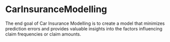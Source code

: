 # CarInsuranceModelling
The end goal of Car Insurance Modelling is to create a model that minimizes prediction errors and provides valuable insights into the factors influencing claim frequencies or claim amounts. 

